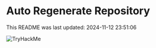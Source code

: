 # Auto Regenerate Repository

This README was last updated: 2024-11-12 23:51:06

 ![TryHackMe](https://tryhackme.com/badge/533634)